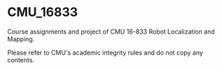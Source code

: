 # CMU_16833
Course assignments and project of CMU 16-833 Robot Localization and Mapping.

Please refer to CMU's academic integrity rules and do not copy any contents.
